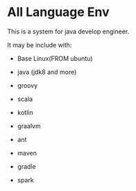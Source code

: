 All Language Env
====

This is a system for java develop engineer.

It may be include with:

* Base Linux(FROM ubuntu)

* java (jdk8 and more)

* groovy

* scala

* kotlin

* graalvm

* ant

* maven

* gradle

* spark


